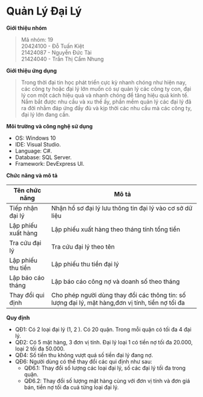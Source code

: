 # Quản Lý Đại Lý

**Giới thiệu nhóm**

   >Mã nhóm: 19                                                                                                                          
   20424100 - Đỗ Tuấn Kiệt </br>
   21424087 - Nguyễn Đức Tài </br>
   21424040 -	Trần Thị Cẩm Nhung
   
 **Giới thiệu ứng dụng**
 
 >Trong thời đại tin học phát triển cực kỳ nhanh chóng như hiện nay, các công ty hoặc đại lý lớn muốn có sự quản lý các công ty con, đại lý con một cách hiệu quả và nhanh chóng để tăng hiệu quả kinh tế. Nắm bắt được nhu cầu và xu thế ấy, phần mềm quản lý các đại lý đã ra đời nhằm đáp ứng đầy đủ và kịp thời các nhu cầu mà các công ty, đại lý lớn đang cần.

**Môi trường và công nghệ sử dụng**

- OS: Windows 10
- IDE: Visual Studio.
- Language: C#.
- Database: SQL Server. 
- Framework: DevExpress UI.

**Chức năng và mô tả**

|**Tên chức năng**         |                                        **Mô tả**                                 |
|--------------------------|----------------------------------------------------------------------------------|
|Tiếp nhận đại lý| Nhận hồ sơ đại lý lưu thông tin đại lý vào cơ sở dữ liệu|
|Lập phiếu xuất hàng| Lập phiếu xuất hàng theo tháng tính tổng tiền |
|Tra cứu đại lý | Tra cứu đại lý theo tên |
|Lập phiếu thu tiền| Lập phiếu thu tiền đại lý|
|Lập báo cáo tháng| Lập báo cáo công nợ và doanh số theo tháng|
|Thay đổi qui định| Cho phép người dùng thay đổi các thông tin: số lượng đại lý, mặt hàng,đơn vị tính, tiền nợ tối đa|

**Quy định**

- QĐ1: Có 2 loại đại lý (1, 2 ). Có 20 quận. Trong mỗi quận có tối đa 4 đại lý. </br>
- QĐ2: Có 5 mặt hàng, 3 đơn vị tính. Đại lý loại 1 có tiền nợ tối đa 20.000, loại 2 tối đa 50.000. </br>
- QĐ4: Số tiền thu không vượt quá số tiền đại lý đang nợ. </br>
- QĐ6: Người dùng có thể thay đổi các qui định như sau: </br>
  + QĐ6.1: Thay đổi số lượng các loại đại lý, số các đại lý tối đa trong quận. </br>
  + QĐ6.2: Thay đổi số lượng mặt hàng cùng với đơn vị tính và đơn giá bán, tiền nợ tối đa cuả từng loại đại lý.